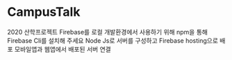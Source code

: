 # CampusTalk
2020 산학프로젝트
Firebase를 로컬 개발환경에서 사용하기 위해 npm을 통해 Firebase Cli를 설치해 주세요
Node Js로 서버를 구성하고 Firebase hosting으로 배포
모바일앱과 웹앱에서 배포된 서버 연결
